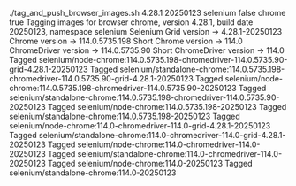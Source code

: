 ./tag_and_push_browser_images.sh 4.28.1 20250123 selenium false chrome true
Tagging images for browser chrome, version 4.28.1, build date 20250123, namespace selenium
Selenium Grid version -> 4.28.1-20250123
Chrome version -> 114.0.5735.198
Short Chrome version -> 114.0
ChromeDriver version -> 114.0.5735.90
Short ChromeDriver version -> 114.0
Tagged selenium/node-chrome:114.0.5735.198-chromedriver-114.0.5735.90-grid-4.28.1-20250123
Tagged selenium/standalone-chrome:114.0.5735.198-chromedriver-114.0.5735.90-grid-4.28.1-20250123
Tagged selenium/node-chrome:114.0.5735.198-chromedriver-114.0.5735.90-20250123
Tagged selenium/standalone-chrome:114.0.5735.198-chromedriver-114.0.5735.90-20250123
Tagged selenium/node-chrome:114.0.5735.198-20250123
Tagged selenium/standalone-chrome:114.0.5735.198-20250123
Tagged selenium/node-chrome:114.0-chromedriver-114.0-grid-4.28.1-20250123
Tagged selenium/standalone-chrome:114.0-chromedriver-114.0-grid-4.28.1-20250123
Tagged selenium/node-chrome:114.0-chromedriver-114.0-20250123
Tagged selenium/standalone-chrome:114.0-chromedriver-114.0-20250123
Tagged selenium/node-chrome:114.0-20250123
Tagged selenium/standalone-chrome:114.0-20250123
